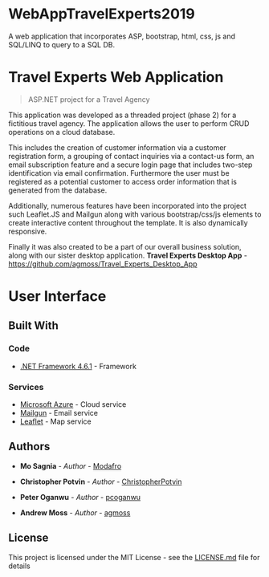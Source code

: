 # WebAppTravelExperts2019
A web application that incorporates ASP, bootstrap, html, css, js and SQL/LINQ to query to a SQL DB. 

# Travel Experts Web Application
>ASP.NET project for a Travel Agency

This application was developed as a threaded project (phase 2) for a fictitious travel agency.
The application allows the user to perform CRUD operations on a cloud database.

This includes the creation of customer information via a customer registration form, a grouping of contact inquiries via a contact-us form, 
an email subscription feature and a secure login page that includes two-step identification via email confirmation. Furthermore the user must
be registered as a potential customer to access order information that is generated from the database. 

Additionally, numerous features have been incorporated into the project such Leaflet.JS and Mailgun along with various
bootstrap/css/js elements to create interactive content throughout the template. It is also dynamically responsive.

Finally it was also created to be a part of our overall business solution, along with our sister desktop application. 
**Travel Experts Desktop App** - https://github.com/agmoss/Travel_Experts_Desktop_App

# User Interface

## Built With

### Code
* [.NET Framework 4.6.1](https://dotnet.microsoft.com/download/dotnet-framework-runtime/net461) - Framework

### Services
* [Microsoft Azure](https://azure.microsoft.com/en-ca/) - Cloud service
* [Mailgun](https://www.mailgun.com/) -  Email service
* [Leaflet](https://leafletjs.com/) - Map service

## Authors

* **Mo Sagnia** - *Author* - [Modafro](https://github.com/Modafro)

* **Christopher Potvin** - *Author* - [ChristopherPotvin](https://github.com/ChristopherPotvin)

* **Peter Oganwu** - *Author* - [pcoganwu](https://github.com/pcoganwu)

* **Andrew Moss** - *Author* - [agmoss](https://github.com/agmoss)

## License

This project is licensed under the MIT License - see the [LICENSE.md](LICENSE.md) file for details
